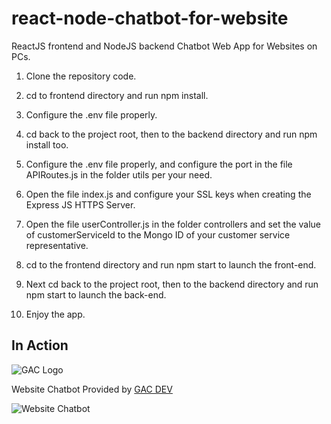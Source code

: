 # react-node-chatbot-for-website

ReactJS frontend and NodeJS backend Chatbot Web App for Websites on PCs.

1. Clone the repository code.

2. cd to frontend directory and run npm install.

3. Configure the .env file properly.

4. cd back to the project root, then to the backend directory and run npm install too.

5. Configure the .env file properly, and configure the port in the file APIRoutes.js in the folder utils per your need.

6. Open the file index.js and configure your SSL keys when creating the Express JS HTTPS Server.

7. Open the file userController.js in the folder controllers and set the value of customerServiceId to the Mongo ID of your customer service representative.

8. cd to the frontend directory and run npm start to launch the front-end.

9. Next cd back to the project root, then to the backend directory and run npm start to launch the back-end.

10. Enjoy the app.

## In Action

![GAC Logo](https://geniusandcourage.com/favicon.ico)

Website Chatbot Provided by [GAC DEV](https://geniusandcourage.com)

![Website Chatbot](https://hlwsdtech.com/chatbot.png)
